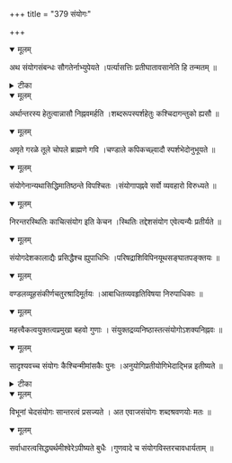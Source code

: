 +++
title = "379 संयोगः"

+++


<details open><summary>मूलम्</summary>

अथ संयोगसंबन्धः सौगतेर्नाभ्युपेयते ।पर्त्यासत्तिः प्रतीघातावसानेति हि तन्मतम् ॥
</details>



<details><summary>टीका</summary>

न्या. भा.[2-1-34]
</details>



<details open><summary>मूलम्</summary>

अर्थान्तरस्य हेतुत्वान्नासौ निह्नवमर्हति ।शब्दरूपस्पर्शहेतुः कश्चिदागन्तुको ह्यसौ ॥
</details>



<details open><summary>मूलम्</summary>

अमृते गरळे तूले चोपले ब्राह्मणे गवि ।चण्डाले कपिकच्छ्वादौ स्पर्शभेदोनुभूयते ॥
</details>



<details open><summary>मूलम्</summary>

संयोगेनान्यथासिद्धिमातिष्ठन्ते विपश्चितः ।संयोगापह्नवे सर्वो व्यवहारो विरुध्यते ॥
</details>



<details open><summary>मूलम्</summary>

निरन्तरस्थितिः काचित्संयोग इति केचन ।स्थितिः तद्देशसंयोग एवेत्यन्यैः प्रतीर्यते ॥
</details>



<details open><summary>मूलम्</summary>

संयोगदेशकालाद्यैः प्रसिद्धैश्च ह्युपाधिभिः ।परिषद्राशिविपिनयूथसङ्घातपङ्क्तयः ॥
</details>



<details open><summary>मूलम्</summary>

वण्डलव्यूहसंकीर्णचतुरश्रादिमूर्तयः ।आबाधितव्यवहृतिविषया निरुपाधिकाः ॥
</details>



<details open><summary>मूलम्</summary>

महत्त्वैकत्वयुक्तत्वप्रमुखा बहवो गुणाः । संयुक्तद्रव्यनिष्ठास्तत्संयोगोऽशक्यनिह्नवः ॥
</details>



<details open><summary>मूलम्</summary>

सादृश्यवच्च संयोगः कैश्चिन्मीमांसकैः पुनः ।अनुयोगिप्रतीयोगिभेदाद्भिन्न इतीष्यते ॥
</details>



<details><summary>टीका</summary>

न्या. म.[359]
</details>



<details open><summary>मूलम्</summary>

विभूनां चेदसंयोगः सान्तरत्वं प्रसज्यते । अत एवाजसंयोगः शब्दश्रवणयोः मतः ॥
</details>



<details open><summary>मूलम्</summary>

सर्वाधारत्वसिद्ध्यर्थमीश्वेरेऽपीष्यते बुधैः ।गुणवादे च संयोगविस्तरचावधार्यताम् ॥
</details>

